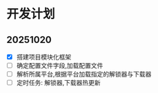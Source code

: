# 开发计划

## 20251020

- [x] 搭建项目模块化框架
- [ ] 确定配置文件字段,加载配置文件
- [ ] 解析所属平台,根据平台加载指定的解锁器与下载器
- [ ] 定时任务: 解锁器,下载器热更新